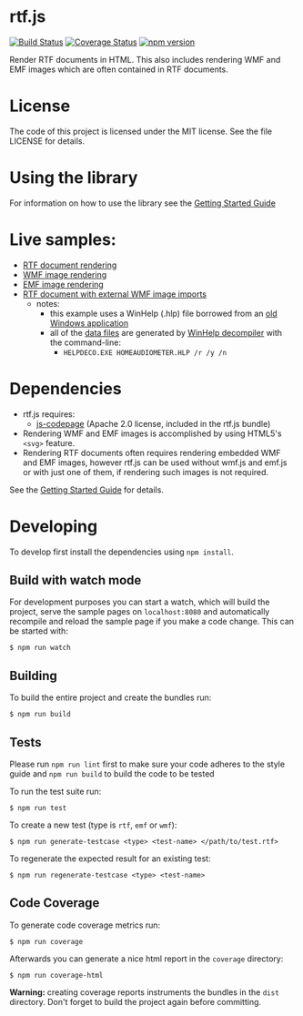 # rtf.js
[![Build Status](https://travis-ci.org/tbluemel/rtf.js.svg?branch=master)](https://travis-ci.org/tbluemel/rtf.js)
[![Coverage Status](https://coveralls.io/repos/github/tbluemel/rtf.js/badge.svg?branch=master)](https://coveralls.io/github/tbluemel/rtf.js?branch=master)
[![npm version](https://badge.fury.io/js/rtf.js.svg)](https://badge.fury.io/js/rtf.js)

Render RTF documents in HTML.  This also includes rendering WMF and EMF images which are often contained in RTF documents.

# License
The code of this project is licensed under the MIT license.  See the file LICENSE for details.

# Using the library
For information on how to use the library see the [Getting Started Guide](GETTING_STARTED.md)

# Live samples:
* [RTF document rendering](https://tbluemel.github.io/rtf.js/samples/01_rtf/rtf.html)
* [WMF image rendering](https://tbluemel.github.io/rtf.js/samples/02_wmf/wmf.html)
* [EMF image rendering](https://tbluemel.github.io/rtf.js/samples/03_emf/emf.html)
* [RTF document with external WMF image imports](https://tbluemel.github.io/rtf.js/samples/04_rtf_imports/rtf.html)
  * notes:
    * this example uses a WinHelp (.hlp) file borrowed from an [old Windows application](https://www.esseraudio.com/index.php/en/home-audiometer-en)
    * all of the [data files](https://github.com/tbluemel/rtf.js/tree/master/samples/04_rtf_imports/data) are generated by [WinHelp decompiler](https://sourceforge.net/projects/helpdeco/) with the command-line:
      * `HELPDECO.EXE HOMEAUDIOMETER.HLP /r /y /n`

# Dependencies
* rtf.js requires:
  * [js-codepage](https://github.com/SheetJS/js-codepage/) (Apache 2.0 license, included in the rtf.js bundle)
* Rendering WMF and EMF images is accomplished by using HTML5's `<svg>` feature.
* Rendering RTF documents often requires rendering embedded WMF and EMF images, however rtf.js can be used without wmf.js and emf.js or with just one of them, if rendering such images is not required.

See the [Getting Started Guide](GETTING_STARTED.md) for details.

# Developing
To develop first install the dependencies using `npm install`.

## Build with watch mode
For development purposes you can start a watch, which will build the project, serve the sample pages on `localhost:8080` and automatically recompile and reload the sample page if you make a code change. This can be started with:
```
$ npm run watch
```

## Building
To build the entire project and create the bundles run:
```
$ npm run build
```

## Tests
Please run `npm run lint` first to make sure your code adheres to the style guide and `npm run build` to build the code to be tested

To run the test suite run:
```
$ npm run test
```

To create a new test (type is `rtf`, `emf` or `wmf`):
```
$ npm run generate-testcase <type> <test-name> </path/to/test.rtf>
```

To regenerate the expected result for an existing test:
```
$ npm run regenerate-testcase <type> <test-name>
```

## Code Coverage
To generate code coverage metrics run:
```
$ npm run coverage
```

Afterwards you can generate a nice html report in the `coverage` directory:
```
$ npm run coverage-html
```

**Warning:** creating coverage reports instruments the bundles in the `dist` directory.
Don't forget to build the project again before committing.
